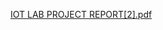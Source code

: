 [IOT LAB PROJECT REPORT[2].pdf](https://github.com/panther-03/MINI_PROJECT_ON_PROTEUS/files/14651004/IOT.LAB.PROJECT.REPORT.2.pdf)
